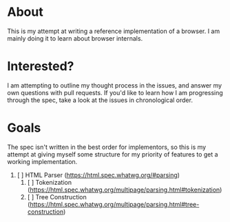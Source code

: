 # About

This is my attempt at writing a reference implementation of a browser. I am mainly doing it to learn about browser internals.

# Interested?

I am attempting to outline my thought process in the issues, and answer my own questions with pull requests. If you'd like to 
learn how I am progressing through the spec, take a look at the issues in chronological order.

# Goals

The spec isn't written in the best order for implementors, so this is my attempt at giving myself some structure for my priority of 
features to get a working implementation.

1. [ ] HTML Parser (https://html.spec.whatwg.org/#parsing)
   1. [ ] Tokenization (https://html.spec.whatwg.org/multipage/parsing.html#tokenization)
   1. [ ] Tree Construction (https://html.spec.whatwg.org/multipage/parsing.html#tree-construction)
